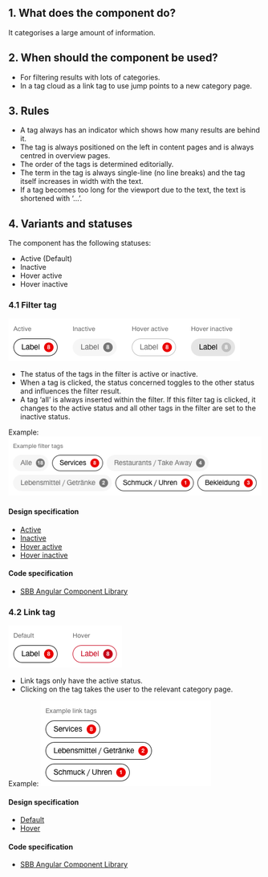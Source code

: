 ## 1. What does the component do?
It categorises a large amount of information.

## 2. When should the component be used?
* For filtering results with lots of categories.
* In a tag cloud as a link tag to use jump points to a new category page.

## 3. Rules
* A tag always has an indicator which shows how many results are behind it.
* The tag is always positioned on the left in content pages and is always centred in overview pages.
* The order of the tags is determined editorially.
* The term in the tag is always single-line (no line breaks) and the tag itself increases in width with the text.
* If a tag becomes too long for the viewport due to the text, the text is shortened with ‘…’.

## 4. Variants and statuses
The component has the following statuses:
* Active (Default)
* Inactive
* Hover active
* Hover inactive

### 4.1 Filter tag
![Image of the filter tag component used as filter](https://raw.githubusercontent.com/sbb-design-systems/design-system-website-documentation/master/documentation/components/tag/images/tag_filtertag.png 'class: image')
* The status of the tags in the filter is active or inactive.
* When a tag is clicked, the status concerned toggles to the other status and influences the filter result.
* A tag ‘all’ is always inserted within the filter. If this filter tag is clicked, it changes to the active status and all other tags in the filter are set to the inactive status.

Example:
![Image of an example for filter tag component](https://raw.githubusercontent.com/sbb-design-systems/design-system-website-documentation/master/documentation/components/tag/images/tag_filtertag_example.png 'class: image')

#### Design specification
* [Active](https://www.sketch.com/s/80f12b3b-58e5-4b4c-98cd-c553bae18db0/a/ZAnzQ7#Inspector)
* [Inactive](https://www.sketch.com/s/80f12b3b-58e5-4b4c-98cd-c553bae18db0/a/J9JwQ5#Inspector)
* [Hover active](https://www.sketch.com/s/80f12b3b-58e5-4b4c-98cd-c553bae18db0/a/vOQPZb#Inspector)
* [Hover inactive](https://www.sketch.com/s/80f12b3b-58e5-4b4c-98cd-c553bae18db0/a/4e5zZZ#Inspector)

#### Code specification
* [SBB Angular Component Library](https://sbb-angular.app.sbb.ch/public/components/tag)

### 4.2 Link tag
![Image of the filter tag component used as link](https://raw.githubusercontent.com/sbb-design-systems/design-system-website-documentation/master/documentation/components/tag/images/tag_linktag.png 'class: image')
* Link tags only have the active status.
* Clicking on the tag takes the user to the relevant category page.

Example:
![Image of an example for link tag component](https://raw.githubusercontent.com/sbb-design-systems/design-system-website-documentation/master/documentation/components/tag/images/tag_linktag_example.png 'class: image')

#### Design specification
* [Default](https://www.sketch.com/s/80f12b3b-58e5-4b4c-98cd-c553bae18db0/a/ewdAGj#Inspector)
* [Hover](https://www.sketch.com/s/80f12b3b-58e5-4b4c-98cd-c553bae18db0/a/GLdVQ7#Inspector)

#### Code specification
* [SBB Angular Component Library](https://sbb-angular.app.sbb.ch/public/components/tag)